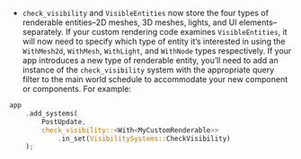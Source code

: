 - `check_visibility` and `VisibleEntities` now store the four types of renderable entities–2D meshes, 3D meshes, lights, and UI elements–separately. If your custom rendering code examines `VisibleEntities`, it will now need to specify which type of entity it’s interested in using the `WithMesh2d`, `WithMesh`, `WithLight`, and `WithNode` types respectively. If your app introduces a new type of renderable entity, you’ll need to add an instance of the `check_visibility` system with the appropriate query filter to the main world schedule to accommodate your new component or components. For example:

```rust
app
    .add_systems(
        PostUpdate,
        check_visibility::<With<MyCustomRenderable>>
            .in_set(VisibilitySystems::CheckVisibility)
    );
```
